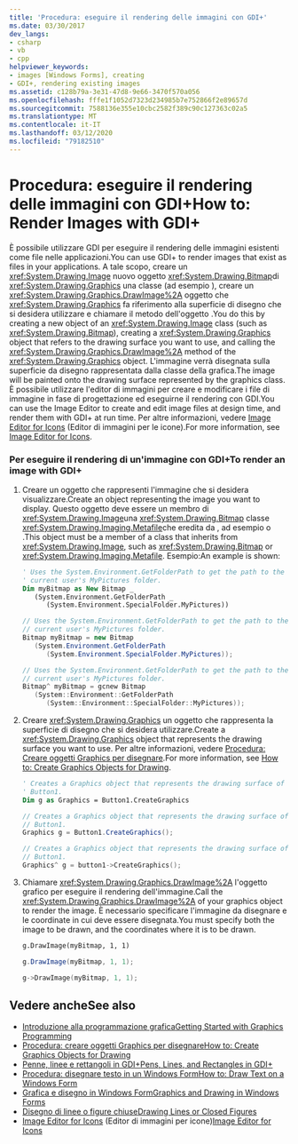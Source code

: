 ```yaml
---
title: 'Procedura: eseguire il rendering delle immagini con GDI+'
ms.date: 03/30/2017
dev_langs:
- csharp
- vb
- cpp
helpviewer_keywords:
- images [Windows Forms], creating
- GDI+, rendering existing images
ms.assetid: c128b79a-3e31-47d8-9e66-3470f570a056
ms.openlocfilehash: fffe1f1052d7323d234985b7e752866f2e89657d
ms.sourcegitcommit: 7588136e355e10cbc2582f389c90c127363c02a5
ms.translationtype: MT
ms.contentlocale: it-IT
ms.lasthandoff: 03/12/2020
ms.locfileid: "79182510"
---
```

# <a name="how-to-render-images-with-gdi"></a><span data-ttu-id="31720-102">Procedura: eseguire il rendering delle immagini con GDI+</span><span class="sxs-lookup"><span data-stu-id="31720-102">How to: Render Images with GDI+</span></span>
<span data-ttu-id="31720-103">È possibile utilizzare GDI per eseguire il rendering delle immagini esistenti come file nelle applicazioni.</span><span class="sxs-lookup"><span data-stu-id="31720-103">You can use GDI+ to render images that exist as files in your applications.</span></span> <span data-ttu-id="31720-104">A tale scopo, creare un <xref:System.Drawing.Image> nuovo oggetto <xref:System.Drawing.Bitmap>di <xref:System.Drawing.Graphics> una classe (ad esempio ), creare un <xref:System.Drawing.Graphics.DrawImage%2A> oggetto che <xref:System.Drawing.Graphics> fa riferimento alla superficie di disegno che si desidera utilizzare e chiamare il metodo dell'oggetto .</span><span class="sxs-lookup"><span data-stu-id="31720-104">You do this by creating a new object of an <xref:System.Drawing.Image> class (such as <xref:System.Drawing.Bitmap>), creating a <xref:System.Drawing.Graphics> object that refers to the drawing surface you want to use, and calling the <xref:System.Drawing.Graphics.DrawImage%2A> method of the <xref:System.Drawing.Graphics> object.</span></span> <span data-ttu-id="31720-105">L'immagine verrà disegnata sulla superficie da disegno rappresentata dalla classe della grafica.</span><span class="sxs-lookup"><span data-stu-id="31720-105">The image will be painted onto the drawing surface represented by the graphics class.</span></span> <span data-ttu-id="31720-106">È possibile utilizzare l'editor di immagini per creare e modificare i file di immagine in fase di progettazione ed eseguirne il rendering con GDI.</span><span class="sxs-lookup"><span data-stu-id="31720-106">You can use the Image Editor to create and edit image files at design time, and render them with GDI+ at run time.</span></span> <span data-ttu-id="31720-107">Per altre informazioni, vedere [Image Editor for Icons](/cpp/windows/image-editor-for-icons) (Editor di immagini per le icone).</span><span class="sxs-lookup"><span data-stu-id="31720-107">For more information, see [Image Editor for Icons](/cpp/windows/image-editor-for-icons).</span></span>  
  
### <a name="to-render-an-image-with-gdi"></a><span data-ttu-id="31720-108">Per eseguire il rendering di un'immagine con GDI+</span><span class="sxs-lookup"><span data-stu-id="31720-108">To render an image with GDI+</span></span>  
  
1. <span data-ttu-id="31720-109">Creare un oggetto che rappresenti l'immagine che si desidera visualizzare.</span><span class="sxs-lookup"><span data-stu-id="31720-109">Create an object representing the image you want to display.</span></span> <span data-ttu-id="31720-110">Questo oggetto deve essere un membro di <xref:System.Drawing.Image>una <xref:System.Drawing.Bitmap> classe <xref:System.Drawing.Imaging.Metafile>che eredita da , ad esempio o .</span><span class="sxs-lookup"><span data-stu-id="31720-110">This object must be a member of a class that inherits from <xref:System.Drawing.Image>, such as <xref:System.Drawing.Bitmap> or <xref:System.Drawing.Imaging.Metafile>.</span></span> <span data-ttu-id="31720-111">Esempio:</span><span class="sxs-lookup"><span data-stu-id="31720-111">An example is shown:</span></span>  
  
    ```vb  
    ' Uses the System.Environment.GetFolderPath to get the path to the
    ' current user's MyPictures folder.  
    Dim myBitmap as New Bitmap _  
       (System.Environment.GetFolderPath _  
          (System.Environment.SpecialFolder.MyPictures))  
    ```  
  
    ```csharp  
    // Uses the System.Environment.GetFolderPath to get the path to the
    // current user's MyPictures folder.  
    Bitmap myBitmap = new Bitmap  
       (System.Environment.GetFolderPath  
          (System.Environment.SpecialFolder.MyPictures));  
    ```  
  
    ```cpp  
    // Uses the System.Environment.GetFolderPath to get the path to the
    // current user's MyPictures folder.  
    Bitmap^ myBitmap = gcnew Bitmap  
       (System::Environment::GetFolderPath  
          (System::Environment::SpecialFolder::MyPictures));  
    ```  
  
2. <span data-ttu-id="31720-112">Creare <xref:System.Drawing.Graphics> un oggetto che rappresenta la superficie di disegno che si desidera utilizzare.</span><span class="sxs-lookup"><span data-stu-id="31720-112">Create a <xref:System.Drawing.Graphics> object that represents the drawing surface you want to use.</span></span> <span data-ttu-id="31720-113">Per altre informazioni, vedere [Procedura: Creare oggetti Graphics per disegnare](how-to-create-graphics-objects-for-drawing.md).</span><span class="sxs-lookup"><span data-stu-id="31720-113">For more information, see [How to: Create Graphics Objects for Drawing](how-to-create-graphics-objects-for-drawing.md).</span></span>  
  
    ```vb  
    ' Creates a Graphics object that represents the drawing surface of
    ' Button1.  
    Dim g as Graphics = Button1.CreateGraphics  
    ```  
  
    ```csharp  
    // Creates a Graphics object that represents the drawing surface of
    // Button1.  
    Graphics g = Button1.CreateGraphics();  
    ```  
  
    ```cpp  
    // Creates a Graphics object that represents the drawing surface of
    // Button1.  
    Graphics^ g = button1->CreateGraphics();  
    ```  
  
3. <span data-ttu-id="31720-114">Chiamare <xref:System.Drawing.Graphics.DrawImage%2A> l'oggetto grafico per eseguire il rendering dell'immagine.</span><span class="sxs-lookup"><span data-stu-id="31720-114">Call the <xref:System.Drawing.Graphics.DrawImage%2A> of your graphics object to render the image.</span></span> <span data-ttu-id="31720-115">È necessario specificare l'immagine da disegnare e le coordinate in cui deve essere disegnata.</span><span class="sxs-lookup"><span data-stu-id="31720-115">You must specify both the image to be drawn, and the coordinates where it is to be drawn.</span></span>  
  
    ```vb  
    g.DrawImage(myBitmap, 1, 1)  
    ```  
  
    ```csharp  
    g.DrawImage(myBitmap, 1, 1);  
    ```  
  
    ```cpp  
    g->DrawImage(myBitmap, 1, 1);  
    ```  
  
## <a name="see-also"></a><span data-ttu-id="31720-116">Vedere anche</span><span class="sxs-lookup"><span data-stu-id="31720-116">See also</span></span>

- [<span data-ttu-id="31720-117">Introduzione alla programmazione grafica</span><span class="sxs-lookup"><span data-stu-id="31720-117">Getting Started with Graphics Programming</span></span>](getting-started-with-graphics-programming.md)
- [<span data-ttu-id="31720-118">Procedura: creare oggetti Graphics per disegnare</span><span class="sxs-lookup"><span data-stu-id="31720-118">How to: Create Graphics Objects for Drawing</span></span>](how-to-create-graphics-objects-for-drawing.md)
- [<span data-ttu-id="31720-119">Penne, linee e rettangoli in GDI+</span><span class="sxs-lookup"><span data-stu-id="31720-119">Pens, Lines, and Rectangles in GDI+</span></span>](pens-lines-and-rectangles-in-gdi.md)
- [<span data-ttu-id="31720-120">Procedura: disegnare testo in un Windows Form</span><span class="sxs-lookup"><span data-stu-id="31720-120">How to: Draw Text on a Windows Form</span></span>](how-to-draw-text-on-a-windows-form.md)
- [<span data-ttu-id="31720-121">Grafica e disegno in Windows Form</span><span class="sxs-lookup"><span data-stu-id="31720-121">Graphics and Drawing in Windows Forms</span></span>](graphics-and-drawing-in-windows-forms.md)
- [<span data-ttu-id="31720-122">Disegno di linee o figure chiuse</span><span class="sxs-lookup"><span data-stu-id="31720-122">Drawing Lines or Closed Figures</span></span>](/cpp/windows/drawing-lines-or-closed-figures-image-editor-for-icons)
- <span data-ttu-id="31720-123">[Image Editor for Icons](/cpp/windows/image-editor-for-icons) (Editor di immagini per icone)</span><span class="sxs-lookup"><span data-stu-id="31720-123">[Image Editor for Icons](/cpp/windows/image-editor-for-icons)</span></span>

